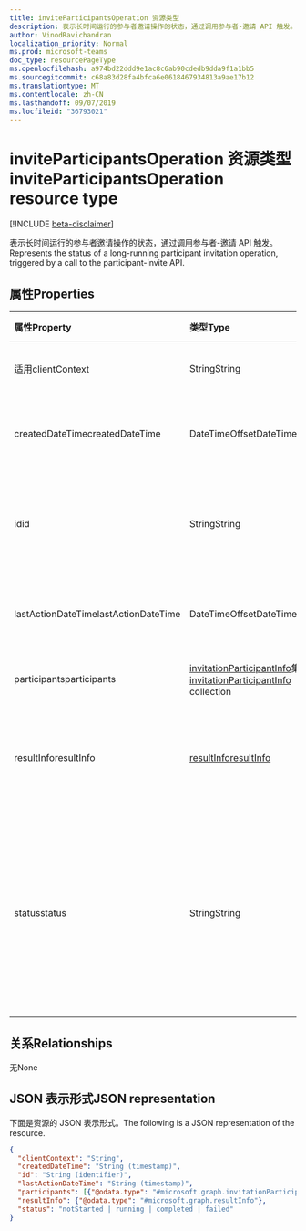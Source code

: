 ```yaml
---
title: inviteParticipantsOperation 资源类型
description: 表示长时间运行的参与者邀请操作的状态，通过调用参与者-邀请 API 触发。
author: VinodRavichandran
localization_priority: Normal
ms.prod: microsoft-teams
doc_type: resourcePageType
ms.openlocfilehash: a974bd22ddd9e1ac8c6ab90cdedb9dda9f1a1bb5
ms.sourcegitcommit: c68a83d28fa4bfca6e0618467934813a9ae17b12
ms.translationtype: MT
ms.contentlocale: zh-CN
ms.lasthandoff: 09/07/2019
ms.locfileid: "36793021"
---
```

# <a name="inviteparticipantsoperation-resource-type"></a><span data-ttu-id="1462a-103">inviteParticipantsOperation 资源类型</span><span class="sxs-lookup"><span data-stu-id="1462a-103">inviteParticipantsOperation resource type</span></span>

[!INCLUDE [beta-disclaimer](../../includes/beta-disclaimer.md)]

<span data-ttu-id="1462a-104">表示长时间运行的参与者邀请操作的状态，通过调用参与者-邀请 API 触发。</span><span class="sxs-lookup"><span data-stu-id="1462a-104">Represents the status of a long-running participant invitation operation, triggered by a call to the participant-invite API.</span></span>

## <a name="properties"></a><span data-ttu-id="1462a-105">属性</span><span class="sxs-lookup"><span data-stu-id="1462a-105">Properties</span></span>

| <span data-ttu-id="1462a-106">属性</span><span class="sxs-lookup"><span data-stu-id="1462a-106">Property</span></span>                       | <span data-ttu-id="1462a-107">类型</span><span class="sxs-lookup"><span data-stu-id="1462a-107">Type</span></span>                        | <span data-ttu-id="1462a-108">说明</span><span class="sxs-lookup"><span data-stu-id="1462a-108">Description</span></span>                                                                                                                                       |
| :----------------------------- | :---------------------------| :-------------------------------------------------------------------------------------------------------------------------------------------------|
| <span data-ttu-id="1462a-109">适用</span><span class="sxs-lookup"><span data-stu-id="1462a-109">clientContext</span></span>                  | <span data-ttu-id="1462a-110">String</span><span class="sxs-lookup"><span data-stu-id="1462a-110">String</span></span>                      | <span data-ttu-id="1462a-111">客户端上下文。</span><span class="sxs-lookup"><span data-stu-id="1462a-111">The client context.</span></span>                                                                                                                               |
| <span data-ttu-id="1462a-112">createdDateTime</span><span class="sxs-lookup"><span data-stu-id="1462a-112">createdDateTime</span></span>                | <span data-ttu-id="1462a-113">DateTimeOffset</span><span class="sxs-lookup"><span data-stu-id="1462a-113">DateTimeOffset</span></span>              | <span data-ttu-id="1462a-114">创建录制的时间。</span><span class="sxs-lookup"><span data-stu-id="1462a-114">The time when the recording was created.</span></span>                                                                                                          |
| <span data-ttu-id="1462a-115">id</span><span class="sxs-lookup"><span data-stu-id="1462a-115">id</span></span>                             | <span data-ttu-id="1462a-116">String</span><span class="sxs-lookup"><span data-stu-id="1462a-116">String</span></span>                      | <span data-ttu-id="1462a-117">服务器操作 id。只读。</span><span class="sxs-lookup"><span data-stu-id="1462a-117">The server operation id. Read-only.</span></span> <span data-ttu-id="1462a-118">由服务器生成。</span><span class="sxs-lookup"><span data-stu-id="1462a-118">Server generated.</span></span>                                                                                             |
| <span data-ttu-id="1462a-119">lastActionDateTime</span><span class="sxs-lookup"><span data-stu-id="1462a-119">lastActionDateTime</span></span>             | <span data-ttu-id="1462a-120">DateTimeOffset</span><span class="sxs-lookup"><span data-stu-id="1462a-120">DateTimeOffset</span></span>              | <span data-ttu-id="1462a-121">操作的上一操作的时间。</span><span class="sxs-lookup"><span data-stu-id="1462a-121">The time of the last action of the operation.</span></span>                                                                                                     |
| <span data-ttu-id="1462a-122">participants</span><span class="sxs-lookup"><span data-stu-id="1462a-122">participants</span></span> | <span data-ttu-id="1462a-123">[invitationParticipantInfo](invitationParticipantInfo.md)集合</span><span class="sxs-lookup"><span data-stu-id="1462a-123">[invitationParticipantInfo](invitationParticipantInfo.md) collection</span></span> | <span data-ttu-id="1462a-124">要邀请的参与者。</span><span class="sxs-lookup"><span data-stu-id="1462a-124">The participants to invite.</span></span> |
| <span data-ttu-id="1462a-125">resultInfo</span><span class="sxs-lookup"><span data-stu-id="1462a-125">resultInfo</span></span>                     | [<span data-ttu-id="1462a-126">resultInfo</span><span class="sxs-lookup"><span data-stu-id="1462a-126">resultInfo</span></span>](resultinfo.md) | <span data-ttu-id="1462a-127">结果信息。</span><span class="sxs-lookup"><span data-stu-id="1462a-127">The result information.</span></span>  <span data-ttu-id="1462a-128">只读。</span><span class="sxs-lookup"><span data-stu-id="1462a-128">Read-only.</span></span> <span data-ttu-id="1462a-129">由服务器生成。</span><span class="sxs-lookup"><span data-stu-id="1462a-129">Server generated.</span></span>                                                                                             |
| <span data-ttu-id="1462a-130">status</span><span class="sxs-lookup"><span data-stu-id="1462a-130">status</span></span>                         | <span data-ttu-id="1462a-131">String</span><span class="sxs-lookup"><span data-stu-id="1462a-131">String</span></span>                      | <span data-ttu-id="1462a-132">可能的值是：`notStarted`、`running`、`completed`、`failed`。</span><span class="sxs-lookup"><span data-stu-id="1462a-132">Possible values are: `notStarted`, `running`, `completed`, `failed`.</span></span> <span data-ttu-id="1462a-133">只读。</span><span class="sxs-lookup"><span data-stu-id="1462a-133">Read-only.</span></span> <span data-ttu-id="1462a-134">由服务器生成。</span><span class="sxs-lookup"><span data-stu-id="1462a-134">Server generated.</span></span>                                                 |

## <a name="relationships"></a><span data-ttu-id="1462a-135">关系</span><span class="sxs-lookup"><span data-stu-id="1462a-135">Relationships</span></span>
<span data-ttu-id="1462a-136">无</span><span class="sxs-lookup"><span data-stu-id="1462a-136">None</span></span>

## <a name="json-representation"></a><span data-ttu-id="1462a-137">JSON 表示形式</span><span class="sxs-lookup"><span data-stu-id="1462a-137">JSON representation</span></span>

<span data-ttu-id="1462a-138">下面是资源的 JSON 表示形式。</span><span class="sxs-lookup"><span data-stu-id="1462a-138">The following is a JSON representation of the resource.</span></span>

<!-- {
  "blockType": "resource",
  "optionalProperties": [

  ],
  "@odata.type": "microsoft.graph.inviteParticipantsOperation"
}-->
```json
{
  "clientContext": "String",
  "createdDateTime": "String (timestamp)",
  "id": "String (identifier)",
  "lastActionDateTime": "String (timestamp)",
  "participants": [{"@odata.type": "#microsoft.graph.invitationParticipantInfo"}],
  "resultInfo": {"@odata.type": "#microsoft.graph.resultInfo"},
  "status": "notStarted | running | completed | failed"
}
```

<!-- uuid: 8fcb5dbc-d5aa-4681-8e31-b001d5168d79
2015-10-25 14:57:30 UTC -->
<!-- {
  "type": "#page.annotation",
  "description": "inviteParticipantsOperation resource",
  "keywords": "",
  "section": "documentation",
  "tocPath": "",
  "suppressions": []
}-->
